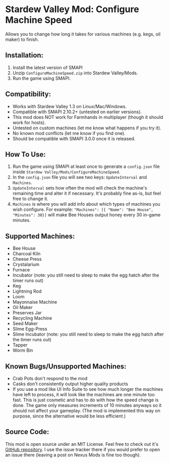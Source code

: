 # Stardew Valley Mod: Configure Machine Speed
Allows you to change how long it takes for various machines (e.g. kegs, oil maker) to finish.

## Installation:
1. Install the latest version of SMAPI
2. Unzip `ConfigureMachineSpeed.zip` into Stardew Valley/Mods.
3. Run the game using SMAPI.


## Compatibility:
- Works with Stardew Valley 1.3 on Linux/Mac/Windows.
- Compatible with SMAPI 2.10.2+ (untested on earlier versions).
- This mod does NOT work for Farmhands in multiplayer (though it should work for hosts).
- Untested on custom machines (let me know what happens if you try it).
- No known mod conflicts (let me know if you find one).
- Should be compatible with SMAPI 3.0.0 once it is released.


## How To Use:
1. Run the game using SMAPI at least once to generate a `config.json` file inside `Stardew Valley/Mods/ConfigureMachineSpeed`.
2. In the `config.json` file you will see two keys: `UpdateInterval` and `Machines`.
3. `UpdateInterval` sets how often the mod will check the machine's remaining time and alter it if necessary. It's probably fine as-is, but feel free to change it.
4. `Machines` is where you will add info about which types of machines you wish configure. For example: `"Machines": [{ "Name": "Bee House", "Minutes": 30}]` will make Bee Houses output honey every 30 in-game minutes.


## Supported Machines:
- Bee House
- Charcoal Kiln
- Cheese Press
- Crystalarium
- Furnace
- Incubator (note: you still need to sleep to make the egg hatch after the timer runs out)
- Keg
- Lightning Rod
- Loom
- Mayonnaise Machine
- Oil Maker
- Preserves Jar
- Recycling Machine
- Seed Maker
- Slime Egg-Press
- Slime Incubator (note: you still need to sleep to make the egg hatch after the timer runs out)
- Tapper
- Worm Bin

## Known Bugs/Unsupported Machines:
- Crab Pots don't respond to the mod
- Casks don't consistently output higher quality products
- If you use a mod like UI Info Suite to see how much longer the machines have left to process, it will look like the machines are one minute too fast. This is just cosmetic and has to do with how the speed change is done. The game only measures increments of 10 minutes anyways so it should not affect your gameplay. (The mod is implemented this way on purpose, since the alternative would be less efficient.)

## Source Code:
This mod is open source under an MIT License. Feel free to check out it's [GitHub repository](https://github.com/BayesianBandit/ConfigureMachineSpeed). I use the issue tracker there if you would prefer to open an issue there (leaving a post on Nexus Mods is fine too though).
